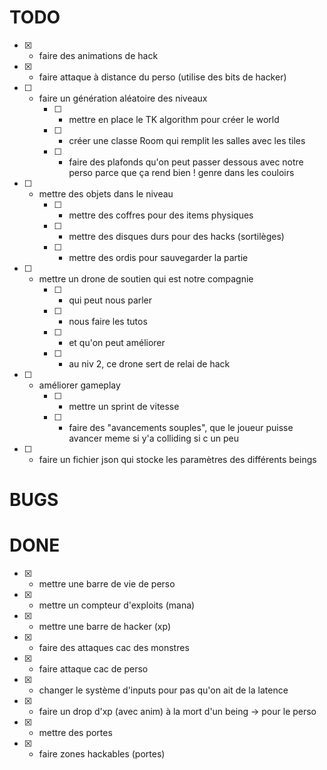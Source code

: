 # TODO



- [x] - faire des animations de hack
- [x] - faire attaque à distance du perso (utilise des bits de hacker)

- [ ] - faire un génération aléatoire des niveaux
    - [ ] - mettre en place le TK algorithm pour créer le world
    - [ ] - créer une classe Room qui remplit les salles avec les tiles
    - [ ] - faire des plafonds qu'on peut passer dessous avec notre perso
    parce que ça rend bien ! genre dans les couloirs

- [ ] - mettre des objets dans le niveau
    - [ ] - mettre des coffres pour des items physiques
    - [ ] - mettre des disques durs pour des hacks (sortilèges)
    - [ ] - mettre des ordis pour sauvegarder la partie

- [ ] - mettre un drone de soutien qui est notre compagnie
    - [ ] - qui peut nous parler
    - [ ] - nous faire les tutos
    - [ ] - et qu'on peut améliorer
    - [ ] - au niv 2, ce drone sert de relai de hack

- [ ] - améliorer gameplay
    - [ ] - mettre un sprint de vitesse
    - [ ] - faire des "avancements souples", que le joueur puisse avancer meme si y'a colliding si c un peu


- [ ] - faire un fichier json qui stocke les paramètres des différents beings


# BUGS



# DONE

- [x] - mettre une barre de vie de perso
- [x] - mettre un compteur d'exploits (mana)
- [x] - mettre une barre de hacker (xp)

- [x] - faire des attaques cac des monstres
- [x] - faire attaque cac de perso
- [x] - changer le système d'inputs pour pas qu'on ait de la latence
- [x] - faire un drop d'xp (avec anim) à la mort d'un being -> pour le perso

- [x] - mettre des portes
- [x] - faire zones hackables (portes)